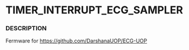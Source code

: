 # TIMER_INTERRUPT_ECG_SAMPLER

### DESCRIPTION

Fermware for https://github.com/DarshanaUOP/ECG-UOP
